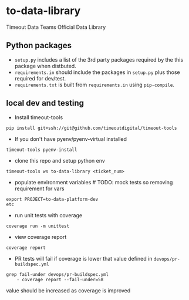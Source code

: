 # to-data-library
Timeout Data Teams Official Data Library

## Python packages

- `setup.py` includes a list of the 3rd party packages required by the this package when distbuted.
- `requirements.in` should include the packages in `setup.py` plus those required for dev/test.
- `requirements.txt` is built from `requirements.in` using `pip-compile`.

## local dev and testing

- Install timeout-tools

```
pip install git+ssh://git@github.com/timeoutdigital/timeout-tools
```

- If you don't have pyenv/pyenv-virtual installed

```
timeout-tools pyenv-install
```

- clone this repo and setup python env

```
timeout-tools ws to-data-library <ticket_num>
```

- populate environment variables # TODO: mock tests so removing requirement for vars

```
export PROJECT=to-data-platform-dev
etc
```

- run unit tests with coverage

```
coverage run -m unittest
```

- view coverage report

```
coverage report
```

- PR tests will fail if coverage is lower that value defined in `devops/pr-buildspec.yml`

```
grep fail-under devops/pr-buildspec.yml
    - coverage report --fail-under=58
```

value should be increased as coverage is improved
